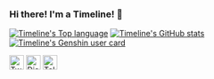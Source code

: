 ### Hi there! I'm a Timeline! 👋
[![Timeline's Top language](https://github-readme-stats.vercel.app/api/top-langs?username=2933968621&bg_color=30,e96443,904e95&title_color=fff&text_color=fff&count_private=true&hide_border=true)](https://github.com/anuraghazra/github-readme-stats)
[![Timeline's GitHub stats](https://github-readme-stats.vercel.app/api?username=2933968621&bg_color=30,e96443,904e95&title_color=fff&text_color=fff&count_private=true&hide_border=true)](https://github.com/anuraghazra/github-readme-stats)
[![Timeline's Genshin user card](https://genshin-card.getloli.com/detail/27/50183503.png)](https://genshin-card.getloli.com/)

[<img height="26" src="https://shields.io/badge/Twitter-ffffff.svg?style=flat-square&logo=twitter" alt="Twitter" />](https://twitter.com/Nep_Timeline)
[<img height="26" src="https://shields.io/badge/Discord-ffffff.svg?style=flat-square&logo=discord" alt="Discord" />](https://discord.gg/VErtkWM)
[<img height="26" src="https://shields.io/badge/Telegram-ffffff.svg?style=flat-square&logo=telegram" alt="Telegram" />](https://t.me/nep_timeline)

<!-- - 🔭 I’m currently working on game cheat -->
<!--
**2933968621/2933968621** is a ✨ _special_ ✨ repository because its `README.md` (this file) appears on your GitHub profile.

Here are some ideas to get you started:

- 🔭 I’m currently working on ...
- 🌱 I’m currently learning ...
- 👯 I’m looking to collaborate on ...
- 🤔 I’m looking for help with ...
- 💬 Ask me about ...
- 📫 How to reach me: ...
- 😄 Pronouns: ...
- ⚡ Fun fact: ...
-->

